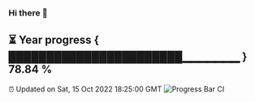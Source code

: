 ### Hi there 👋
⏳ Year progress { ███████████████████████▁▁▁▁▁▁▁ } 78.84 %
---
⏰ Updated on Sat, 15 Oct 2022 18:25:00 GMT
![Progress Bar CI](https://github.com/liununu/liununu/workflows/Progress%20Bar%20CI/badge.svg)
